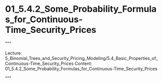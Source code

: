 # 01_5.4.2_Some_Probability_Formulas_for_Continuous-Time_Security_Prices

"""

Lecture: 5_Binomial_Trees_and_Security_Pricing_Modeling/5.4_Basic_Properties_of_Continuous-Time_Security_Prices
Content: 01_5.4.2_Some_Probability_Formulas_for_Continuous-Time_Security_Prices

"""

